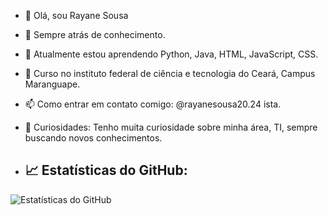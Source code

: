 - 👋 Olá, sou Rayane Sousa
- 🦉 Sempre atrás de conhecimento.
- 🌱 Atualmente estou aprendendo Python, Java, HTML, JavaScript, CSS.
- 🏫 Curso no instituto federal de ciência e tecnologia do Ceará, Campus Maranguape.
- 📫 Como entrar em contato comigo: @rayanesousa20.24 ista.
- 🤔 Curiosidades: Tenho muita curiosidade sobre minha área, TI, sempre buscando novos conhecimentos.

- ## 📈 Estatísticas do GitHub:
![Estatísticas do GitHub](https://github-readme-stats.vercel.app/api?username=seunome&show_icons=true&hide_title=true)


